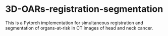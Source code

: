 # 3D-OARs-registration-segmentation
This is a Pytorch implementation for simultaneous registration and segmentation of organs-at-risk in CT images of head and neck cancer.
